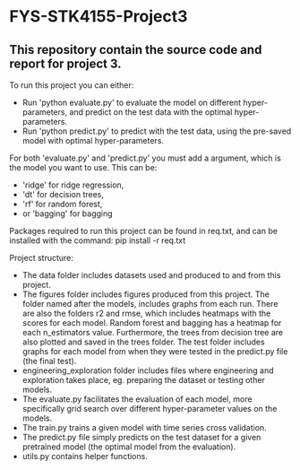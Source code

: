 # FYS-STK4155-Project3

## This repository contain the source code and report for project 3.

To run this project you can either:

- Run 'python evaluate.py' to evaluate the model on different hyper-parameters, and predict on the test data with the optimal hyper-parameters.
- Run 'python predict.py' to predict with the test data, using the pre-saved model with optimal hyper-parameters.

For both 'evaluate.py' and 'predict.py' you must add a argument, which is the model you want to use. This can be:

- 'ridge' for ridge regression,
- 'dt' for decision trees,
- 'rf' for random forest,
- or 'bagging' for bagging

Packages required to run this project can be found in req.txt, and can be installed with the command:
pip install -r req.txt

Project structure:

- The data folder includes datasets used and produced to and from this project.
- The figures folder includes figures produced from this project. The folder named after the models, includes graphs from each run. There are also the folders r2 and rmse, which includes heatmaps with the scores for each model. Random forest and bagging has a heatmap for each n_estimators value. Furthermore, the trees from decision tree are also plotted and saved in the trees folder. The test folder includes graphs for each model from when they were tested in the predict.py file (the final test).
- engineering_exploration folder includes files where engineering and exploration takes place, eg. preparing the dataset or testing other models.
- The evaluate.py facilitates the evaluation of each model, more specifically grid search over different hyper-parameter values on the models.
- The train.py trains a given model with time series cross validation.
- The predict.py file simply predicts on the test dataset for a given pretrained model (the optimal model from the evaluation).
- utils.py contains helper functions.
